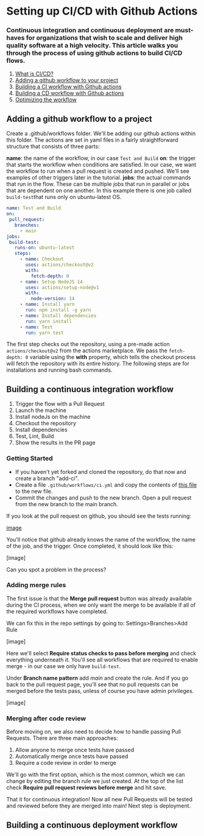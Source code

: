 # Setting up CI/CD with Github Actions

### Continuous integration and continuous deployment are must-haves for organizations that wish to scale and deliver high quality software at a high velocity. This article walks you through the process of using github actions to build CI/CD flows.

1. [What is CI/CD?]()
2. [Adding a github workflow to your project]()
3. [Building a CI workflow with Github actions]()
4. [Building a CD workflow with Github actions]()
5. [Optimizing the workflow]()


## Adding a github workflow to a project

Create a .github/workflows folder. We'll be adding our github actions within this folder. The actions are set in yaml files in a fairly straightforward structure that consists of three parts: 

**name**: the name of the workflow, in our case `Test and Build`
**on**: the trigger that starts the workflow when conditions are satisfied. In our case, we want the workflow to run when a pull request is created and pushed. We'll see examples of other triggers later in the tutorial. 
**jobs**: the actual commands that run in the flow. These can be multiple jobs that run in parallel or jobs that are dependent on one another. In this example there is one job called `build-test`that runs only on ubuntu-latest OS. 


```yaml
name: Test and Build
on:
 pull_request:
   branches:
     - main
jobs:
 build-test:
   runs-on: ubuntu-latest
   steps:
     - name: Checkout
       uses: actions/checkout@v2
       with:
         fetch-depth: 0
     - name: Setup NodeJS 14
       uses: actions/setup-node@v1
       with:
         node-version: 14
     - name: Install yarn
       run: npm install -g yarn
     - name: Install dependencies
       run: yarn install
     - name: Test
       run: yarn test
```

The first step checks out the repository, using a pre-made action `actions/checkout@v2` from the actions marketplace. We pass the `fetch-depth: 0` variable using the **with** property, which tells the checkout process will fetch the repository with its entire history. 
The following steps are for installations and running bash commands. 

## Building a continuous integration workflow 

1. Trigger the flow with a Pull Request 
2. Launch the machine 
3. Install nodeJs on the machine 
4. Checkout the repository
5. Install dependencies 
6. Test, Lint, Build 
7. Show the results in the PR page 

### Getting Started 

- If you haven't yet forked and cloned the repository, do that now and create a branch "add-ci". 
- Create a file `.github/workflows/ci.yml` and copy the contents of [this file](https://github.com/YonatanKra/company-repo/blob/97b26f01583ff3442bc9f4491383f84ab8ce37f9/.github/workflows/ci.yml) to the new file. 
- Commit the changes and push to the new branch. Open a pull request from the new branch to the main branch. 

If you look at the pull request on github, you should see the tests running: 

[image]()

You'll notice that github already knows the name of the workflow, the name of the job, and the trigger. Once completed, it should look like this:

[image]

Can you spot a problem in the process? 

### Adding merge rules 

The first issue is that the **Merge pull request** button was already available during the CI process, when we only want the merge to be available if all of the required workflows have completed.

We can fix this in the repo settings by going to: Settings>Branches>Add Rule 

[image]

Here we'll select **Require status checks to pass before merging** and check everything underneath it. You'll see all workflows that are required to enable merge - in our case we only have `build-test`. 

Under **Branch name pattern** add *main* and create the rule. And if you go back to the pull request page, you'll see that no pull requests can be merged before the tests pass, unless of course you have admin privileges. 

[image]

### Merging after code review 

Before moving on, we also need to decide how to handle passing Pull Requests. There are three main approaches: 
1. Allow anyone to merge once tests have passed
2. Automatically merge once tests have passed
3. Require a code review in order to merge 

We'll go with the first option, which is the most common, which we can change by editing the branch rule we just created. At the top of the list check **Require pull request reviews before merge** and hit save. 

That it for continuous integration! Now all new Pull Requests will be tested and reviewed before they are merged into main! Next step is deployment. 

## Building a continuous deployment workflow                          
